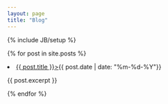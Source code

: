```yaml
---
layout: page
title: "Blog"
---
```

{% include JB/setup %}

{% for post in site.posts %}
<li><a href="{{ BASE_PATH }}{{ post.url }}">{{ post.title }}></a><span>{{ post.date | date: "%m-%d-%Y"}}</span></li>
<p>{{ post.excerpt }}</p>
{% endfor %}